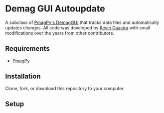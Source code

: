 # Demag GUI Autoupdate

A subclass of [PmagPy's DemagGUI](https://github.com/PmagPy/PmagPy) that tracks data files and automatically updates changes. All code was developed by [Kevin Gaastra](https://github.com/Caoimhinmg) with small modifications over the years from other contributors.

## Requirements

- [PmagPy](https://github.com/PmagPy/PmagPy)




## Installation

Clone, fork, or download this repository to your computer. 

## Setup


